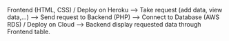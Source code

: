 Frontend (HTML, CSS) / Deploy on Heroku			-->			Take request (add data, view data,...)			-->			Send request to Backend (PHP)
-->     Connect to Database (AWS RDS) / Deploy on Cloud     --> Backend display requested data through Frontend table.
